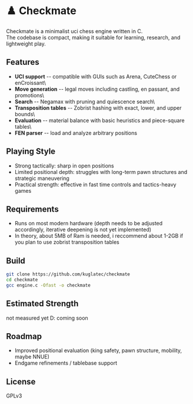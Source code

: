# ♟️ Checkmate

Checkmate is a minimalist uci chess engine written in C.\
The codebase is compact, making it suitable for learning, research, and lightweight
play.

## Features

-   **UCI support** -- compatible with GUIs such as Arena, CuteChess or enCroissant\
-   **Move generation** -- legal moves including castling, en passant,
    and promotions\
-   **Search** -- Negamax with pruning and quiescence search\
-   **Transposition tables** -- Zobrist hashing with exact, lower, and
    upper bounds\
-   **Evaluation** -- material balance with basic heuristics and
    piece-square tables\
-   **FEN parser** -- load and analyze arbitrary positions

## Playing Style

-   Strong tactically: sharp in open positions
-   Limited positional depth: struggles with long-term pawn structures
    and strategic maneuvering
-   Practical strength: effective in fast time controls and
    tactics-heavy games

## Requirements
- Runs on most modern hardware (depth needs to be adjusted accordingly, iterative deepening ís not yet implemented)
- In theory, about 5MB of Ram is needed, i reccommend about 1-2GB if you plan to use zobrist transposition tables 
## Build

``` bash
git clone https://github.com/kuglatec/checkmate
cd checkmate
gcc engine.c -Ofast -o checkmate
```

## Estimated Strength
not measured yet D:
coming soon

## Roadmap

-   Improved positional evaluation (king safety, pawn structure,
    mobility, maybe NNUE)
-   Endgame refinements / tablebase support

## License
GPLv3
